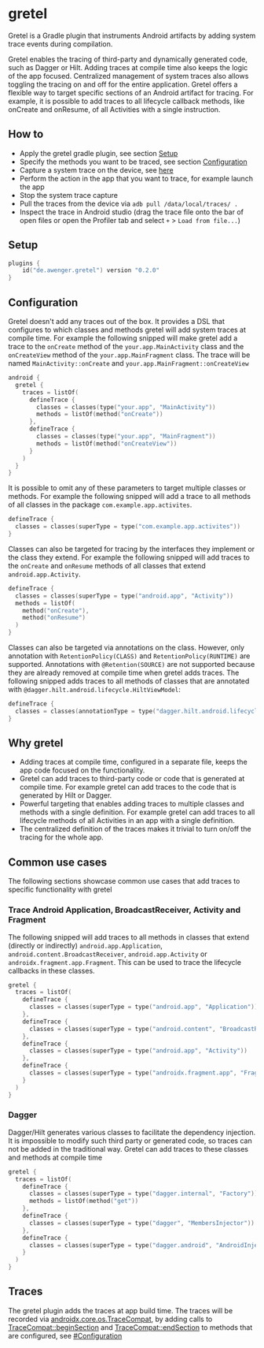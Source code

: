 # gretel

Gretel is a Gradle plugin that instruments Android artifacts by adding system trace events during compilation. 

Gretel enables the tracing of third-party and dynamically generated code, such as Dagger or Hilt. 
Adding traces at compile time also keeps the logic of the app focused. 
Centralized management of system traces also allows toggling the tracing on and off for the entire application. 
Gretel offers a flexible way to target specific sections of an Android artifact for tracing. 
For example, it is possible to add traces to all lifecycle callback methods, like onCreate and onResume, of all Activities with a single instruction.

## How to

- Apply the gretel gradle plugin, see section [Setup](#Setup)
- Specify the methods you want to be traced, see section [Configuration](#Configuration)
- Capture a system trace on the device, see [here](https://developer.android.com/topic/performance/tracing/on-device)
- Perform the action in the app that you want to trace, for example launch the app
- Stop the system trace capture
- Pull the traces from the device via `adb pull /data/local/traces/ .`
- Inspect the trace in Android studio (drag the trace file onto the bar of open files or open the Profiler tab and
  select `+` > `Load from file...`)

## Setup

```kt
plugins {
    id("de.awenger.gretel") version "0.2.0"
}
```

## Configuration

Gretel doesn't add any traces out of the box.
It provides a DSL that configures to which classes and methods gretel will add system traces at compile time.
For example the following snipped will make gretel add a trace to the `onCreate` method of the `your.app.MainActivity` class
and the `onCreateView` method of the `your.app.MainFragment` class.
The trace will be named `MainActivity::onCreate` and `your.app.MainFragment::onCreateView`

```kt
android {
  gretel {
    traces = listOf(
      defineTrace {
        classes = classes(type("your.app", "MainActivity"))
        methods = listOf(method("onCreate"))
      },
      defineTrace {
        classes = classes(type("your.app", "MainFragment"))
        methods = listOf(method("onCreateView"))
      }
    )
  }
}
```

It is possible to omit any of these parameters to target multiple classes or methods.
For example the following snipped will add a trace to all methods of all classes in the package `com.example.app.activites`.

```kt
defineTrace {
  classes = classes(superType = type("com.example.app.activites"))
}
```

Classes can also be targeted for tracing by the interfaces they implement or the class they extend.
For example the following snipped will add traces to the `onCreate` and `onResume` methods of all classes that extend `android.app.Activity`.

```kt
defineTrace {
  classes = classes(superType = type("android.app", "Activity"))
  methods = listOf(
    method("onCreate"),
    method("onResume")
  )
}
```

Classes can also be targeted via annotations on the class.
However, only annotation with `RetentionPolicy(CLASS)` and `RetentionPolicy(RUNTIME)` are supported.
Annotations with `@Retention(SOURCE)` are not supported because they are already removed at compile time when gretel adds traces.
The following snipped adds traces to all methods of classes that are annotated with `@dagger.hilt.android.lifecycle.HiltViewModel`:

```kt
defineTrace {
  classes = classes(annotationType = type("dagger.hilt.android.lifecycle", "HiltViewModel"))
}
```

## Why gretel

- Adding traces at compile time, configured in a separate file, keeps the app code focused on the functionality.
- Gretel can add traces to third-party code or code that is generated at compile time. For example gretel can add traces to the code that is generated by Hilt or Dagger.
- Powerful targeting that enables adding traces to multiple classes and methods with a single definition. For example gretel can add traces to all lifecycle methods of all Activities in an app with a single definition.
- The centralized definition of the traces makes it trivial to turn on/off the tracing for the whole app.

## Common use cases

The following sections showcase common use cases that add traces to specific functionality with gretel

### Trace Android Application, BroadcastReceiver, Activity and Fragment

The following snipped will add traces to all methods in classes that extend (directly or indirectly) 
`android.app.Application`, `android.content.BroadcastReceiver`, `android.app.Activity` or `androidx.fragment.app.Fragment`.
This can be used to trace the lifecycle callbacks in these classes.

```kt
gretel {
  traces = listOf(
    defineTrace {
      classes = classes(superType = type("android.app", "Application"))
    },
    defineTrace {
      classes = classes(superType = type("android.content", "BroadcastReceiver"))
    },
    defineTrace {
      classes = classes(superType = type("android.app", "Activity"))
    },
    defineTrace {
      classes = classes(superType = type("androidx.fragment.app", "Fragment"))
    }
  )
}
```

### Dagger

Dagger/Hilt generates various classes to facilitate the dependency injection.
It is impossible to modify such third party or generated code, so traces can not be added in the traditional way.
Gretel can add traces to these classes and methods at compile time
```kt
gretel {
  traces = listOf(
    defineTrace {
      classes = classes(superType = type("dagger.internal", "Factory"))
      methods = listOf(method("get"))
    },
    defineTrace {
      classes = classes(superType = type("dagger", "MembersInjector"))
    },
    defineTrace {
      classes = classes(superType = type("dagger.android", "AndroidInjector"))
    }
  )
}
```

## Traces

The gretel plugin adds the traces at app build time.
The traces will be recorded via [androidx.core.os.TraceCompat](https://developer.android.com/reference/androidx/core/os/TraceCompat), by adding calls to [TraceCompat::beginSection](https://developer.android.com/reference/androidx/core/os/TraceCompat#beginSection(java.lang.String)) 
and [TraceCompat::endSection](https://developer.android.com/reference/androidx/core/os/TraceCompat#endSection()) to methods that are configured, see [#Configuration](#Configuration)
